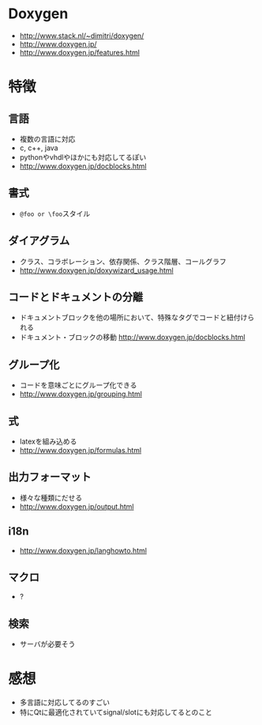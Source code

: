 # Doxygen
- http://www.stack.nl/~dimitri/doxygen/
- http://www.doxygen.jp/
- http://www.doxygen.jp/features.html

# 特徴
## 言語
- 複数の言語に対応
- c, c++, java
- pythonやvhdlやほかにも対応してるぽい
- http://www.doxygen.jp/docblocks.html

## 書式
- ``@foo or \foo``スタイル

## ダイアグラム
- クラス、コラボレーション、依存関係、クラス階層、コールグラフ
- http://www.doxygen.jp/doxywizard_usage.html

## コードとドキュメントの分離
- ドキュメントブロックを他の場所において、特殊なタグでコードと紐付けられる
- ドキュメント・ブロックの移動 http://www.doxygen.jp/docblocks.html

## グループ化
- コードを意味ごとにグループ化できる
- http://www.doxygen.jp/grouping.html

## 式
- latexを組み込める
- http://www.doxygen.jp/formulas.html

## 出力フォーマット
- 様々な種類にだせる
- http://www.doxygen.jp/output.html

## i18n
- http://www.doxygen.jp/langhowto.html

## マクロ
- ?

## 検索
- サーバが必要そう

# 感想
- 多言語に対応してるのすごい
- 特にQtに最適化されていてsignal/slotにも対応してるとのこと
